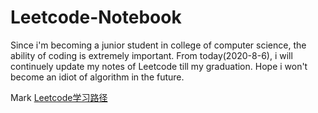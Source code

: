 # Leetcode-Notebook
Since i'm becoming a junior student in college of computer science, the ability of coding is extremely important. From today(2020-8-6), i will continuely update my notes of Leetcode till my graduation.
Hope i won't become an idiot of algorithm in the future.

Mark [Leetcode学习路径](https://leetcode-cn.com/circle/article/48kq9d/)
